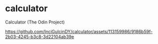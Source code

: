 # calculator
Calculator (The Odin Project)


https://github.com/InciGulcinDY/calculator/assets/113159986/9186b59f-2b03-4245-b3c8-3d22104ab39e

